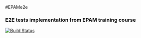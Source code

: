 #EPAMe2e

### E2E tests implementation from EPAM training course

[![Build Status](https://travis-ci.org/artemjackson/EPAMe2e.svg?branch=master)](https://travis-ci.org/artemjackson/EPAMe2e)
